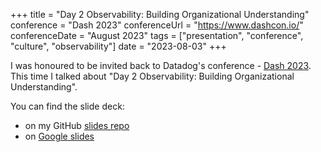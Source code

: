 +++
title =  "Day 2 Observability: Building Organizational Understanding"
conference = "Dash 2023"
conferenceUrl = "https://www.dashcon.io/"
conferenceDate = "August 2023"
tags = ["presentation", "conference", "culture", "observability"]
date = "2023-08-03"
+++

I was honoured to be invited back to Datadog's conference - [Dash 2023](https://www.dashcon.io/). This time I talked about "Day 2 Observability: Building Organizational Understanding".

You can find the slide deck:

- on my GitHub [slides repo](https://github.com/Apostolos-Daniel/slides/blob/main/2023-dash/Day%202%20Observability_%20Building%20Organizational%20Understanding%20-%20Dash.pdf)
- on [Google slides](https://docs.google.com/presentation/d/1j4WHhcALHcaVNdOXft6DxDJaLJh1aJMNEQXWd1Npnlc/edit?usp=sharing)


